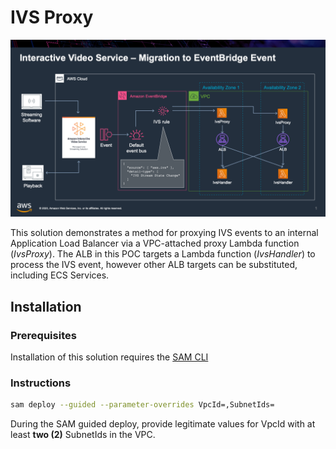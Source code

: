 # IVS Proxy

![IVS Proxy](images/ivs-proxy.png)

This solution demonstrates a method for proxying IVS events to an internal Application Load Balancer via a VPC-attached proxy Lambda function (*IvsProxy*).  The ALB in this POC targets a Lambda function (*IvsHandler*) to process the IVS event, however other ALB targets can be substituted, including ECS Services.

## Installation

### Prerequisites

Installation of this solution requires the [SAM CLI](https://docs.aws.amazon.com/serverless-application-model/latest/developerguide/serverless-sam-cli-install.html)

### Instructions

```bash
sam deploy --guided --parameter-overrides VpcId=,SubnetIds=
```

During the SAM guided deploy, provide legitimate values for VpcId with at least **two (2)** SubnetIds in the VPC.
